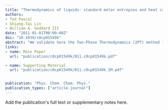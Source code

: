 ```yaml
---
title: "Thermodynamics of liquids: standard molar entropies and heat capacities of common solvents from 2PT molecular dynamics"
authors:
- Tod Pascal
- Shiang-Tai Lin
- William A. Goddard III
date: "2011-01-01T00:00:00Z"
doi: "10.1039/c0cp01549k"
abstract: "We validate here the Two-Phase Thermodynamics (2PT) method for calculating the standard molar entropies and heat capacities of common liquids. In 2PT, the thermodynamics of the system is related to the total density of states (DoS), obtained from the Fourier Transform of the velocity autocorrelation function. For liquids this DoS is partitioned into a diffusional component modeled as diffusion of a hard sphere gas plus a solid component for which the DoS(υ) → 0 as υ → 0 as for a Debye solid. Thermodynamic observables are obtained by integrating the DoS with the appropriate weighting functions. In the 2PT method, two parameters are extracted from the DoS self-consistently to describe diffusional contributions: the fraction of diffusional modes, f, and DoS(0). This allows 2PT to be applied consistently and without re-parameterization to simulations of arbitrary liquids. We find that the absolute entropy of the liquid can be determined accurately from a single short MD trajectory (20 ps) after the system is equilibrated, making it orders of magnitude more efficient than commonly used perturbation and umbrella sampling methods. Here, we present the predicted standard molar entropies for fifteen common solvents evaluated from molecular dynamics simulations using the AMBER, GAFF, OPLS AA/L and Dreiding II forcefields. Overall, we find that all forcefields lead to good agreement with experimental and previous theoretical values for the entropy and very good agreement in the heat capacities. These results validate 2PT as a robust and efficient method for evaluating the thermodynamics of liquid phase systems. Indeed 2PT might provide a practical scheme to improve the intermolecular terms in forcefields by comparing directly to thermodynamic properties."
links:
- name: Main Paper
  url: "publication/c0cp01549k/011.c0cp01549k.pdf"

- name: Supporting Material
  url: "publication/c0cp01549k/011.c0cp01549k_SM.pdf"


publication: "Phys. Chem. Chem. Phys."
publication_types: ["article-journal"]
---
```


Add the publication's full text or supplementary notes here.
